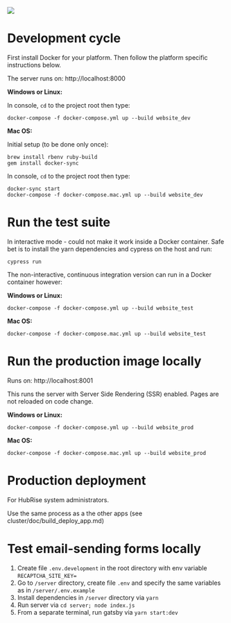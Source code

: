![](https://github.com/hubrise/website/workflows/spec/badge.svg)

# Development cycle

First install Docker for your platform. Then follow the platform specific instructions below.

The server runs on: http://localhost:8000

__Windows or Linux:__

In console, `cd` to the project root then type:

```
docker-compose -f docker-compose.yml up --build website_dev
```

__Mac OS:__

Initial setup (to be done only once):
```
brew install rbenv ruby-build
gem install docker-sync
```

In console, `cd` to the project root then type:

```
docker-sync start
docker-compose -f docker-compose.mac.yml up --build website_dev
```

# Run the test suite

In interactive mode - could not make it work inside a Docker container.
Safe bet is to install the yarn dependencies and cypress on the host and run:

```
cypress run
```

The non-interactive, continuous integration version can run in a Docker container however:

__Windows or Linux:__

```shell
docker-compose -f docker-compose.yml up --build website_test
```

__Mac OS:__

```shell
docker-compose -f docker-compose.mac.yml up --build website_test
```

# Run the production image locally

Runs on: http://localhost:8001

This runs the server with Server Side Rendering (SSR) enabled. Pages are not reloaded on code change.

__Windows or Linux:__

```shell
docker-compose -f docker-compose.yml up --build website_prod
```

__Mac OS:__

```shell
docker-compose -f docker-compose.mac.yml up --build website_prod
```

# Production deployment

For HubRise system administrators.

Use the same process as a the other apps (see cluster/doc/build_deploy_app.md)


# Test email-sending forms locally

1. Create file `.env.development` in the root directory with env variable `RECAPTCHA_SITE_KEY=`
2. Go to `/server` directory, create file `.env` and specify the same variables as in `/server/.env.example`
3. Install dependencies in `/server` directory via `yarn`
4. Run server via `cd server; node index.js`
5. From a separate terminal, run gatsby via `yarn start:dev`
